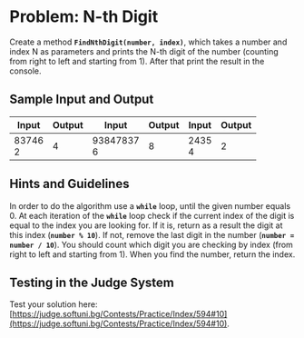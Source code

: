 # Problem: N-th Digit

Create a method **`FindNthDigit(number, index)`**, which takes a number and index N as parameters and prints the N-th digit of the number (counting from right to left and starting from 1). After that print the result in the console.

## Sample Input and Output

| Input | Output | Input | Output | Input | Output |
| --- | --- | --- | --- | --- | --- |
|83746<br>2|4|93847837<br>6|8|2435<br>4|2|

## Hints and Guidelines

In order to do the algorithm use a **`while`** loop, until the given number equals 0. At each iteration of the **`while`** loop check if the current index of the digit is equal to the index you are looking for. If it is, return as a result the digit at this index (**`number % 10`**). If not, remove the last digit in the number (**`number = number / 10`**). You should count which digit you are checking by index (from right to left and starting from 1). When you find the number, return the index. 

## Testing in the Judge System

Test your solution here: [https://judge.softuni.bg/Contests/Practice/Index/594#10](https://judge.softuni.bg/Contests/Practice/Index/594#10).
